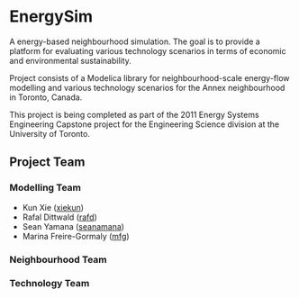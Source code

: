 EnergySim
=========

A energy-based neighbourhood simulation. The goal is to provide a platform for evaluating various technology scenarios in terms of economic and environmental sustainability. 

Project consists of a Modelica library for neighbourhood-scale energy-flow modelling and various technology scenarios for the Annex neighbourhood in Toronto, Canada.

This project is being completed as part of the 2011 Energy Systems Engineering Capstone project for the Engineering Science division at the University of Toronto.


Project Team
------------

### Modelling Team
* Kun Xie ([xiekun](http://github.com/xiekun/))
* Rafal Dittwald ([rafd](https://github.com/rafd/))
* Sean Yamana ([seanamana](https://github.com/seanamana/))
* Marina Freire-Gormaly ([mfg](https://github.com/mfg/))

### Neighbourhood Team

### Technology Team